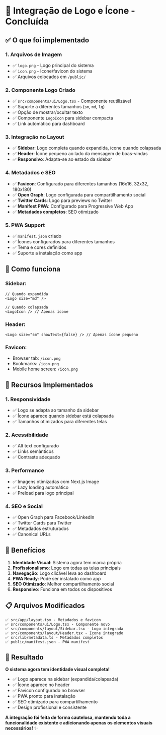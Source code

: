 # 🎨 Integração de Logo e Ícone - Concluída

## ✅ **O que foi implementado**

### 1. **Arquivos de Imagem**
- ✅ `logo.png` - Logo principal do sistema
- ✅ `icon.png` - Ícone/favicon do sistema
- ✅ Arquivos colocados em `/public/`

### 2. **Componente Logo Criado**
- ✅ `src/components/ui/Logo.tsx` - Componente reutilizável
- ✅ Suporte a diferentes tamanhos (`sm`, `md`, `lg`)
- ✅ Opção de mostrar/ocultar texto
- ✅ Componente `LogoIcon` para sidebar compacta
- ✅ Link automático para dashboard

### 3. **Integração no Layout**
- ✅ **Sidebar**: Logo completa quando expandida, ícone quando colapsada
- ✅ **Header**: Ícone pequeno ao lado da mensagem de boas-vindas
- ✅ **Responsivo**: Adapta-se ao estado da sidebar

### 4. **Metadados e SEO**
- ✅ **Favicon**: Configurado para diferentes tamanhos (16x16, 32x32, 180x180)
- ✅ **Open Graph**: Logo configurada para compartilhamento social
- ✅ **Twitter Cards**: Logo para previews no Twitter
- ✅ **Manifest PWA**: Configurado para Progressive Web App
- ✅ **Metadados completos**: SEO otimizado

### 5. **PWA Support**
- ✅ `manifest.json` criado
- ✅ Ícones configurados para diferentes tamanhos
- ✅ Tema e cores definidos
- ✅ Suporte a instalação como app

## 🎯 **Como funciona**

### **Sidebar:**
```tsx
// Quando expandida
<Logo size="md" /> 

// Quando colapsada  
<LogoIcon /> // Apenas ícone
```

### **Header:**
```tsx
<Logo size="sm" showText={false} /> // Apenas ícone pequeno
```

### **Favicon:**
- Browser tab: `/icon.png`
- Bookmarks: `/icon.png` 
- Mobile home screen: `/icon.png`

## 📱 **Recursos Implementados**

### **1. Responsividade**
- ✅ Logo se adapta ao tamanho da sidebar
- ✅ Ícone aparece quando sidebar está colapsada
- ✅ Tamanhos otimizados para diferentes telas

### **2. Acessibilidade**
- ✅ Alt text configurado
- ✅ Links semânticos
- ✅ Contraste adequado

### **3. Performance**
- ✅ Imagens otimizadas com Next.js Image
- ✅ Lazy loading automático
- ✅ Preload para logo principal

### **4. SEO e Social**
- ✅ Open Graph para Facebook/LinkedIn
- ✅ Twitter Cards para Twitter
- ✅ Metadados estruturados
- ✅ Canonical URLs

## 🚀 **Benefícios**

1. **Identidade Visual**: Sistema agora tem marca própria
2. **Profissionalismo**: Logo em todas as telas principais
3. **Navegação**: Logo clicável leva ao dashboard
4. **PWA Ready**: Pode ser instalado como app
5. **SEO Otimizado**: Melhor compartilhamento social
6. **Responsivo**: Funciona em todos os dispositivos

## 📋 **Arquivos Modificados**

```
✅ src/app/layout.tsx - Metadados e favicon
✅ src/components/ui/Logo.tsx - Componente novo
✅ src/components/layout/Sidebar.tsx - Logo integrada
✅ src/components/layout/Header.tsx - Ícone integrado
✅ src/lib/metadata.ts - Metadados completos
✅ public/manifest.json - PWA manifest
```

## 🎊 **Resultado**

**O sistema agora tem identidade visual completa!**

- ✅ Logo aparece na sidebar (expandida/colapsada)
- ✅ Ícone aparece no header
- ✅ Favicon configurado no browser
- ✅ PWA pronto para instalação
- ✅ SEO otimizado para compartilhamento
- ✅ Design profissional e consistente

**A integração foi feita de forma cautelosa, mantendo toda a funcionalidade existente e adicionando apenas os elementos visuais necessários!** ✨


